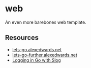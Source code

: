 # web

An even more barebones web template.

## Resources

* [lets-go.alexedwards.net](https://lets-go.alexedwards.net)
* [lets-go-further.alexedwards.net](https://lets-go-further.alexedwards.net)
* [Logging in Go with Slog](https://betterstack.com/community/guides/logging/logging-in-go/)
